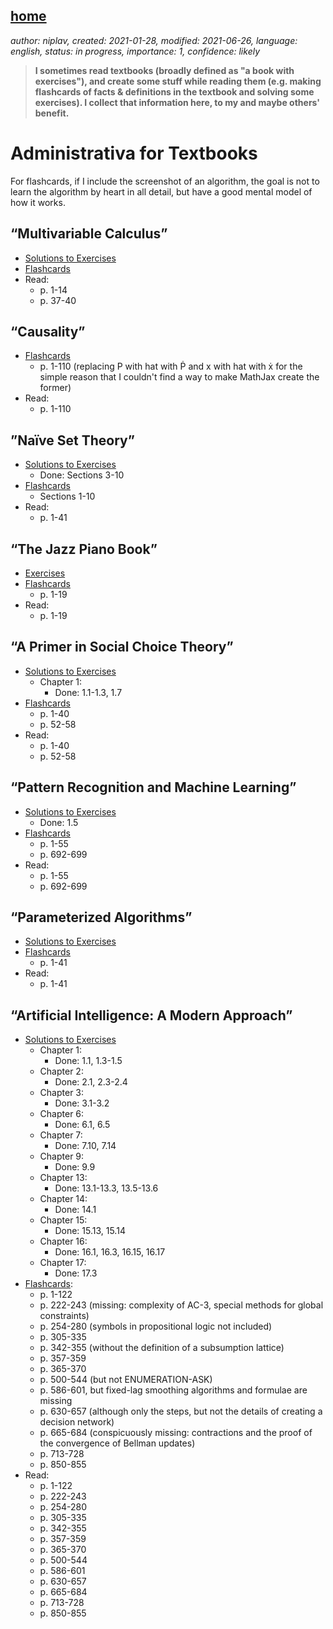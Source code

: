 [home](./index.md)
-------------------

*author: niplav, created: 2021-01-28, modified: 2021-06-26, language: english, status: in progress, importance: 1, confidence: likely*

> __I sometimes read textbooks (broadly defined as "a book with
exercises"), and create some stuff while reading them (e.g. making
flashcards of facts & definitions in the textbook and solving some
exercises). I collect that information here, to my and maybe others'
benefit.__

Administrativa for Textbooks
============================

<!--TODO: Add Programming in Lua-->

For flashcards, if I include the screenshot of an algorithm, the goal
is not to learn the algorithm by heart in all detail, but have a good
mental model of how it works.

“Multivariable Calculus”
------------------------

* [Solutions to Exercises](./mc_solutions.md)
* [Flashcards](./flash/multivariable_calculus.apkg)
* Read:
	* p. 1-14
	* p. 37-40

“Causality”
-----------

* [Flashcards](./flash/causality.apkg)
	* p. 1-110 (replacing P with hat with Ṗ and x with hat with ẋ for the simple reason that I couldn't find a way to make MathJax create the former)
* Read:
	* p. 1-110

”Naïve Set Theory”
------------------

* [Solutions to Exercises](./nst_solutions.md)
	* Done: Sections 3-10
* [Flashcards](./flash/naïve_set_theory.apkg)
	* Sections 1-10
* Read:
	* p. 1-41

“The Jazz Piano Book”
---------------------

* [Exercises](./tjpb_exercises.md)
* [Flashcards](./flash/the_jazz_piano_book.apkg)
	* p. 1-19
* Read:
	* p. 1-19

“A Primer in Social Choice Theory”
-----------------------------------

* [Solutions to Exercises](./apisct_solutions.md)
	* Chapter 1:
		* Done: 1.1-1.3, 1.7
* [Flashcards](./flash/a_primer_in_social_choice_theory.apkg)
	* p. 1-40
	* p. 52-58
* Read:
	* p. 1-40
	* p. 52-58

“Pattern Recognition and Machine Learning”
------------------------------------------

* [Solutions to Exercises](./praml_solutions.md)
	* Done: 1.5
* [Flashcards](./flash/pattern_recognition_and_machine_learning.apkg)
	* p. 1-55
	* p. 692-699
* Read:
	* p. 1-55
	* p. 692-699

“Parameterized Algorithms”
--------------------------

* [Solutions to Exercises](./pa_solutions.md)
* [Flashcards](./flash/parameterized_algorithms.apkg)
	* p. 1-41
* Read:
	* p. 1-41

“Artificial Intelligence: A Modern Approach”
---------------------------------------------

* [Solutions to Exercises](./aima_solutions.md)
	* Chapter 1:
		* Done: 1.1, 1.3-1.5
	* Chapter 2:
		* Done: 2.1, 2.3-2.4
	* Chapter 3:
		* Done: 3.1-3.2
	* Chapter 6:
		* Done: 6.1, 6.5
	* Chapter 7:
		* Done: 7.10, 7.14
	* Chapter 9:
		* Done: 9.9
	* Chapter 13:
		* Done: 13.1-13.3, 13.5-13.6
	* Chapter 14:
		* Done: 14.1
	* Chapter 15:
		* Done: 15.13, 15.14
	* Chapter 16:
		* Done: 16.1, 16.3, 16.15, 16.17
	* Chapter 17:
		* Done: 17.3
* [Flashcards](./flash/artificial_intelligence_a_modern_approach.apkg):
	* p. 1-122
	* p. 222-243 (missing: complexity of AC-3, special methods for global constraints)
	* p. 254-280 (symbols in propositional logic not included)
	* p. 305-335
	* p. 342-355 (without the definition of a subsumption lattice)
	* p. 357-359
	* p. 365-370
	* p. 500-544 (but not ENUMERATION-ASK)
	* p. 586-601, but fixed-lag smoothing algorithms and formulae are missing
	* p. 630-657 (although only the steps, but not the details of creating a decision network)
	* p. 665-684 (conspicuously missing: contractions and the proof of the convergence of Bellman updates)
	* p. 713-728
	* p. 850-855
* Read:
	* p. 1-122
	* p. 222-243
	* p. 254-280
	* p. 305-335
	* p. 342-355
	* p. 357-359
	* p. 365-370
	* p. 500-544
	* p. 586-601
	* p. 630-657
	* p. 665-684
	* p. 713-728
	* p. 850-855
